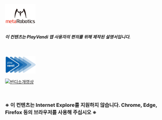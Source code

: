
<!-- # <div align="center"><img width="200" src="./Images/metalogo.jpg"></div> -->

<img width="100" src="./Images/metalogo.jpg"> <br>

##### 이 컨텐츠는 PlayVandi 앱 사용자의 편의를 위해 제작된 설명서입니다.

<br>

<!-- <img width="40" src="./Images/vandilogo.png"> -->
<img width="100" src="./Images/vandilogo.png"> <br>

<!-- # [반디소개영상보기](https://www.youtube.com/watch?v=_YkFJXDrei8) -->

[![반디소개영상](http://img.youtube.com/vi/_YkFJXDrei8/0.jpg)](https://youtu.be/_YkFJXDrei8?t=0s) 


<br>

### ※ 이 컨텐츠는 Internet Explore를 지원하지 않습니다. Chrome, Edge, Firefox 등의 브라우저를 사용해 주십시오 ※
